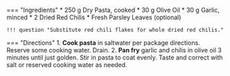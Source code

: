 === "Ingredients"
    * 250 g Dry Pasta, cooked
    * 30 g Olive Oil
    * 30 g Garlic, minced
    * 2 Dried Red Chilis
    * Fresh Parsley Leaves (optional)

    !!! question "Substitute red chili flakes for whole dried red chilis."

=== "Directions"
    1. **Cook pasta** in saltwater per package directions. Reserve some cooking water. Drain.
    2. **Pan fry** garlic and chilis in olive oil 3 minutes until just golden. Stir in pasta to coat evenly. Taste and correct with salt or reserved cooking water as needed.

[^bittman]: {{ cite.bittman_how_to_cook_everything }} 504-5.
